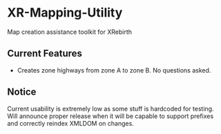 # XR-Mapping-Utility
Map creation assistance toolkit for XRebirth

## Current Features

  * Creates zone highways from zone A to zone B. No questions asked.

## Notice

Current usability is extremely low as some stuff is hardcoded for testing. 
Will announce proper release when it will be capable to support prefixes and correctly reindex XMLDOM on changes.
